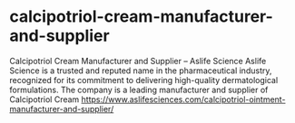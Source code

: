 # calcipotriol-cream-manufacturer-and-supplier
Calcipotriol Cream Manufacturer and Supplier – Aslife Science  Aslife Science is a trusted and reputed name in the pharmaceutical industry, recognized for its commitment to delivering high-quality dermatological formulations. The company is a leading manufacturer and supplier of Calcipotriol Cream
https://www.aslifesciences.com/calcipotriol-ointment-manufacturer-and-supplier/
